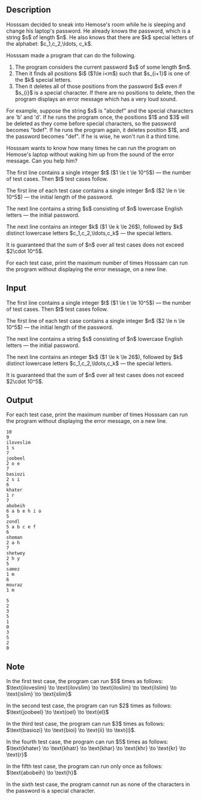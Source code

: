 ## Description

<div><p>Hosssam decided to sneak into Hemose's room while he is sleeping and change his laptop's password. He already knows the password, which is a string $s$ of length $n$. He also knows that there are $k$ <span class="tex-font-style-it">special</span> letters of the alphabet: $c_1,c_2,\ldots, c_k$.</p><p>Hosssam made a program that can do the following.</p><ol> <li> The program considers the current password $s$ of some length $m$. </li><li> Then it finds all positions $i$ ($1\le i&lt;m$) such that $s_{i+1}$ is one of the $k$ special letters. </li><li> Then it deletes all of those positions from the password $s$ <span class="tex-font-style-bf">even if $s_{i}$ is a special character</span>. If there are no positions to delete, then the program displays an error message which has a very loud sound. </li></ol><p>For example, suppose the string $s$ is "<span class="tex-font-style-tt">abcdef</span>" and the special characters are '<span class="tex-font-style-tt">b</span>' and '<span class="tex-font-style-tt">d</span>'. If he runs the program once, the positions $1$ and $3$ will be deleted as they come before special characters, so the password becomes "<span class="tex-font-style-tt">bdef</span>". If he runs the program again, it deletes position $1$, and the password becomes "<span class="tex-font-style-tt">def</span>". If he is wise, he won't run it a third time.</p><p>Hosssam wants to know how many times he can run the program on Hemose's laptop without waking him up from the sound of the error message. Can you help him?</p></div><div class="input-specification"><p>The first line contains a single integer $t$ ($1 \le t \le 10^5$) — the number of test cases. Then $t$ test cases follow.</p><p>The first line of each test case contains a single integer $n$ ($2 \le n \le 10^5$) — the initial length of the password.</p><p>The next line contains a string $s$ consisting of $n$ lowercase English letters — the initial password.</p><p>The next line contains an integer $k$ ($1 \le k \le 26$), followed by $k$ distinct lowercase letters $c_1,c_2,\ldots,c_k$ — the special letters.</p><p>It is guaranteed that the sum of $n$ over all test cases does not exceed $2\cdot 10^5$.</p></div><div class="output-specification"><p>For each test case, print the maximum number of times Hosssam can run the program without displaying the error message, on a new line.</p></div>

## Input

<p>The first line contains a single integer $t$ ($1 \le t \le 10^5$) — the number of test cases. Then $t$ test cases follow.</p><p>The first line of each test case contains a single integer $n$ ($2 \le n \le 10^5$) — the initial length of the password.</p><p>The next line contains a string $s$ consisting of $n$ lowercase English letters — the initial password.</p><p>The next line contains an integer $k$ ($1 \le k \le 26$), followed by $k$ distinct lowercase letters $c_1,c_2,\ldots,c_k$ — the special letters.</p><p>It is guaranteed that the sum of $n$ over all test cases does not exceed $2\cdot 10^5$.</p>

## Output

<p>For each test case, print the maximum number of times Hosssam can run the program without displaying the error message, on a new line.</p>





```input1|2,3,4,8,9,10,14,15,16,20,21,22,26,27,28
10
9
iloveslim
1 s
7
joobeel
2 o e
7
basiozi
2 s i
6
khater
1 r
7
abobeih
6 a b e h i o
5
zondl
5 a b c e f
6
shoman
2 a h
7
shetwey
2 h y
5
samez
1 m
6
mouraz
1 m
```




```output1
5
2
3
5
1
0
3
5
2
0
```



## Note

<p>In the first test case, the program can run $5$ times as follows: $\text{iloveslim} \to \text{ilovslim} \to \text{iloslim} \to \text{ilslim} \to \text{islim} \to \text{slim}$</p><p>In the second test case, the program can run $2$ times as follows: $\text{joobeel} \to \text{oel} \to \text{el}$</p><p>In the third test case, the program can run $3$ times as follows: $\text{basiozi} \to \text{bioi} \to \text{ii} \to \text{i}$.</p><p>In the fourth test case, the program can run $5$ times as follows: $\text{khater} \to \text{khatr} \to \text{khar} \to \text{khr} \to \text{kr} \to \text{r}$</p><p>In the fifth test case, the program can run only once as follows: $\text{abobeih} \to \text{h}$</p><p>In the sixth test case, the program cannot run as none of the characters in the password is a special character.</p>
